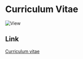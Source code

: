 # Curriculum Vitae

![View](./ResumeSnapShot.PNG)

## Link
[Curriculum vitae](https://byron-a.github.io/curriculum_vitae/)
